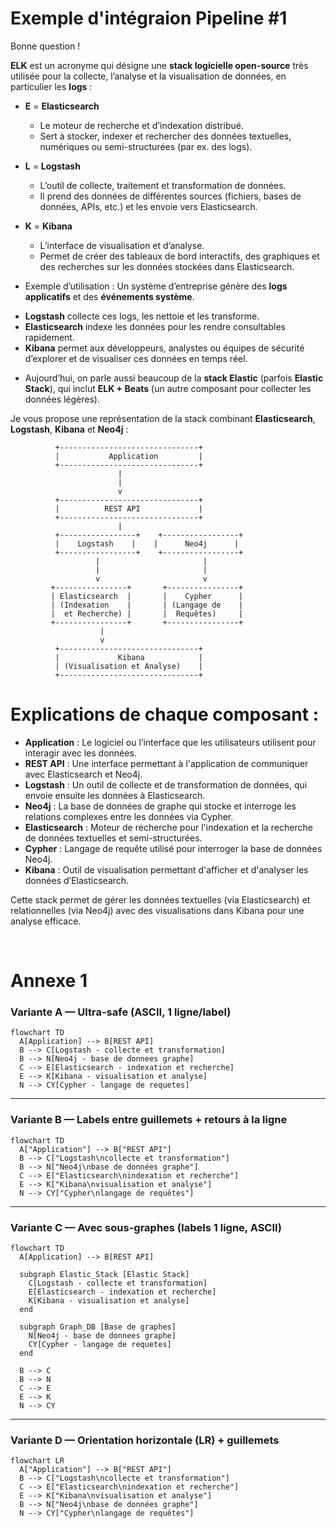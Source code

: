 # Exemple d'intégraion Pipeline #1

Bonne question !

**ELK** est un acronyme qui désigne une **stack logicielle open-source** très utilisée pour la collecte, l’analyse et la visualisation de données, en particulier les **logs** :

* **E** = **Elasticsearch**

  * Le moteur de recherche et d’indexation distribué.
  * Sert à stocker, indexer et rechercher des données textuelles, numériques ou semi-structurées (par ex. des logs).

* **L** = **Logstash**

  * L’outil de collecte, traitement et transformation de données.
  * Il prend des données de différentes sources (fichiers, bases de données, APIs, etc.) et les envoie vers Elasticsearch.

* **K** = **Kibana**

  * L’interface de visualisation et d’analyse.
  * Permet de créer des tableaux de bord interactifs, des graphiques et des recherches sur les données stockées dans Elasticsearch.

-  Exemple d’utilisation :
Un système d’entreprise génère des **logs applicatifs** et des **événements système**.

* **Logstash** collecte ces logs, les nettoie et les transforme.
* **Elasticsearch** indexe les données pour les rendre consultables rapidement.
* **Kibana** permet aux développeurs, analystes ou équipes de sécurité d’explorer et de visualiser ces données en temps réel.

- Aujourd’hui, on parle aussi beaucoup de la **stack Elastic** (parfois **Elastic Stack**), qui inclut **ELK + Beats** (un autre composant pour collecter les données légères).



Je vous propose une représentation de la stack combinant **Elasticsearch**, **Logstash**, **Kibana** et **Neo4j** :

```plaintext
          +-------------------------------+
          |           Application         |
          +-------------------------------+
                        |
                        |
                        v
          +-------------------------------+
          |          REST API             |
          +-------------------------------+
                        |
          +-----------------+    +-----------------+
          |    Logstash    |    |      Neo4j      |
          +-----------------+    +-----------------+
                   |                       |
                   |                       |
                   v                       v
         +----------------+       +----------------+
         | Elasticsearch  |       |    Cypher      |
         | (Indexation    |       | (Langage de    |
         |  et Recherche) |       |  Requêtes)     |
         +----------------+       +----------------+
                    |
                    v
          +-------------------------------+
          |             Kibana            |
          | (Visualisation et Analyse)    |
          +-------------------------------+
```

# Explications de chaque composant :

- **Application** : Le logiciel ou l’interface que les utilisateurs utilisent pour interagir avec les données.
- **REST API** : Une interface permettant à l'application de communiquer avec Elasticsearch et Neo4j.
- **Logstash** : Un outil de collecte et de transformation de données, qui envoie ensuite les données à Elasticsearch.
- **Neo4j** : La base de données de graphe qui stocke et interroge les relations complexes entre les données via Cypher.
- **Elasticsearch** : Moteur de recherche pour l'indexation et la recherche de données textuelles et semi-structurées.
- **Cypher** : Langage de requête utilisé pour interroger la base de données Neo4j.
- **Kibana** : Outil de visualisation permettant d'afficher et d'analyser les données d’Elasticsearch.

Cette stack permet de gérer les données textuelles (via Elasticsearch) et relationnelles (via Neo4j) avec des visualisations dans Kibana pour une analyse efficace.

<br/>

# Annexe 1



### Variante A — Ultra-safe (ASCII, 1 ligne/label)

```mermaid
flowchart TD
  A[Application] --> B[REST API]
  B --> C[Logstash - collecte et transformation]
  B --> N[Neo4j - base de donnees graphe]
  C --> E[Elasticsearch - indexation et recherche]
  E --> K[Kibana - visualisation et analyse]
  N --> CY[Cypher - langage de requetes]
```

---

### Variante B — Labels entre guillemets + retours à la ligne

```mermaid
flowchart TD
  A["Application"] --> B["REST API"]
  B --> C["Logstash\ncollecte et transformation"]
  B --> N["Neo4j\nbase de données graphe"]
  C --> E["Elasticsearch\nindexation et recherche"]
  E --> K["Kibana\nvisualisation et analyse"]
  N --> CY["Cypher\nlangage de requêtes"]
```

---

### Variante C — Avec sous-graphes (labels 1 ligne, ASCII)

```mermaid
flowchart TD
  A[Application] --> B[REST API]

  subgraph Elastic_Stack [Elastic Stack]
    C[Logstash - collecte et transformation]
    E[Elasticsearch - indexation et recherche]
    K[Kibana - visualisation et analyse]
  end

  subgraph Graph_DB [Base de graphes]
    N[Neo4j - base de donnees graphe]
    CY[Cypher - langage de requetes]
  end

  B --> C
  B --> N
  C --> E
  E --> K
  N --> CY
```

---

### Variante D — Orientation horizontale (LR) + guillemets

```mermaid
flowchart LR
  A["Application"] --> B["REST API"]
  B --> C["Logstash\ncollecte et transformation"]
  C --> E["Elasticsearch\nindexation et recherche"]
  E --> K["Kibana\nvisualisation et analyse"]
  B --> N["Neo4j\nbase de données graphe"]
  N --> CY["Cypher\nlangage de requêtes"]
```



